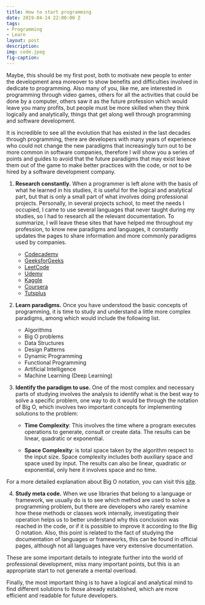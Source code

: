 ```yaml
---
title: How to start programming
date: 2019-04-14 22:00:00 Z
tags:
- Programming
- Learn
layout: post
description: 
img: code.jpeg
fig-caption: 
---
```


Maybe, this should be my first post, both to motivate new people to enter the development area moreover to show benefits and difficulties involved in dedicate to programming.
Also many of you, like me, are interested in programming through video games, others for all the activities that could be done by a computer, others saw it as the future profession which would leave you many profits, but people must be more skilled when they think logically and analytically, things that get along well through programming and software development.

It is incredible to see all the evolution that has existed in the last decades through programming, there are developers with many years of experience who could not change the new paradigms that increasingly turn out to be more common in software companies, therefore I will show you a series of points and guides to avoid that the future paradigms that may exist leave them out of the game to make better practices with the code, or not to be hired by a software development company.

1. **Research constantly.**
When a programmer is left alone with the basis of what he learned in his studies, it is useful for the logical and analytical part, but that is only a small part of what involves doing professional projects. Personally, in several projects school, to meet the needs I occupied, I came to use several languages that never taught during my studies, so I had to research all the relevant documentation.
To summarize, I will leave these sites that have helped me throughout my profession, to know new paradigms and languages, it constantly updates the pages to share information and more commonly paradigms used by companies.
    - [Codecademy]
    - [GeeksforGeeks]
    - [LeetCode]
    - [Udemy]
    - [Kaggle]
    - [Coursera]
    - [Tutsplus]

2. **Learn paradigms.**
Once you have understood the basic concepts of programming, it is time to study and understand a little more complex paradigms, among which would include the following list.
    - Algorithms
    - Big O problems
    - Data Structures
    - Design Patterns
    - Dynamic Programming
    - Functional Programming
    - Artificial Intelligence
    - Machine Learning (Deep Learning)

3. **Identify the paradigm to use.**
One of the most complex and necessary parts of studying involves the analysis to identify what is the best way to solve a specific problem, one way to do it would be through the notation of Big O, which involves two important concepts for implementing solutions to the problem:

    - **Time Complexity**: This involves the time where a program executes operations to generate, consult or create data. The results can be linear, quadratic or exponential.
    
    - **Space Complexity**: is total space taken by the algorithm respect to the input size. Space complexity includes both auxiliary space and space used by input.
    The results can also be linear, quadratic or exponential, only here it involves space and no time.

For a more detailed explanation about Big O notation, you can visit this [site].

4. **Study meta code.**
When we use libraries that belong to a language or framework, we usually do is to see which method are used to solve a programming problem, but there are developers who rarely examine how these methods or classes work internally, investigating their operation helps us to better understand why this conclusion was reached in the code, or if it is possible to improve it according to the Big O notation.
Also, this point is related to the fact of studying the documentation of languages or frameworks, this can be found in official pages, although not all languages have very extensive documentation.

These are some important details to integrate further into the world of professional development, miss many important points, but this is an appropriate start to not generate a mental overload.

Finally, the most important thing is to have a logical and analytical mind to find different solutions to those already established, which are more efficient and readable for future developers.

   [Codecademy]: <https://www.codecademy.com>
   [GeeksforGeeks]: <https://www.geeksforgeeks.org>
   [LeetCode]: <https://leetcode.com>
   [Udemy]: <https://www.udemy.com>
   [Kaggle]: <https://www.kaggle.com>
   [Coursera]: <https://www.coursera.org>
   [Tutsplus]: <https://tutsplus.com>
   [site]: <https://www.geeksforgeeks.org/analysis-algorithms-big-o-analysis/>
